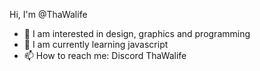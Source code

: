 Hi, I'm @ThaWalife
- 👀 I am interested in design, graphics and programming
- 🌱 I am currently learning javascript
- 📫 How to reach me: Discord ThaWalife
